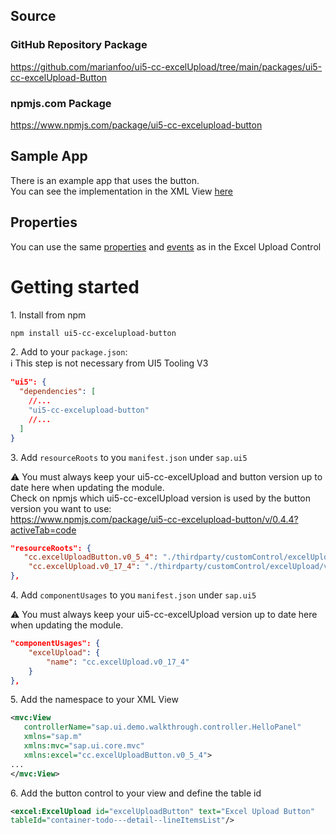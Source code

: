 ## Source

### GitHub Repository Package
https://github.com/marianfoo/ui5-cc-excelUpload/tree/main/packages/ui5-cc-excelUpload-Button

### npmjs.com Package

https://www.npmjs.com/package/ui5-cc-excelupload-button

## Sample App

There is an example app that uses the button.  
You can see the implementation in the XML View [here](https://github.com/marianfoo/ui5-cc-excelUpload/blob/d4f841329cb36d3b35371f0fdc3c06ed78fb2a92/examples/packages/ordersv2freestylenondraft/webapp/view/Detail.view.xml#L12)

## Properties

You can use the same [properties](Configuration.md) and [events](Events.md) as in the Excel Upload Control

# Getting started

1\. Install from npm

```sh
npm install ui5-cc-excelupload-button
```

2\.  Add to your `package.json`:  
:information_source: This step is not necessary from UI5 Tooling V3

````json
"ui5": {
  "dependencies": [
    //...
    "ui5-cc-excelupload-button"
    //...
  ]
}
````

3\. Add `resourceRoots` to you `manifest.json` under `sap.ui5`
   
⚠️ You must always keep your ui5-cc-excelUpload and button version up to date here when updating the module.  
Check on npmjs which ui5-cc-excelUpload version is used by the button version you want to use:   
https://www.npmjs.com/package/ui5-cc-excelupload-button/v/0.4.4?activeTab=code

````json
"resourceRoots": {
   "cc.excelUploadButton.v0_5_4": "./thirdparty/customControl/excelUploadButton/v0_5_4",
    "cc.excelUpload.v0_17_4": "./thirdparty/customControl/excelUpload/v0_17_4"
},
````

4\. Add `componentUsages` to you `manifest.json` under `sap.ui5`
   
⚠️ You must always keep your ui5-cc-excelUpload version up to date here when updating the module.

````json
"componentUsages": {
    "excelUpload": {
        "name": "cc.excelUpload.v0_17_4"
    }
},
````

5\. Add the namespace to your XML View

````xml
<mvc:View
   controllerName="sap.ui.demo.walkthrough.controller.HelloPanel"
   xmlns="sap.m"
   xmlns:mvc="sap.ui.core.mvc"
   xmlns:excel="cc.excelUploadButton.v0_5_4">
...
</mvc:View>
````

6\. Add the button control to your view and define the table id

````xml
<excel:ExcelUpload id="excelUploadButton" text="Excel Upload Button" 
tableId="container-todo---detail--lineItemsList"/>
````
